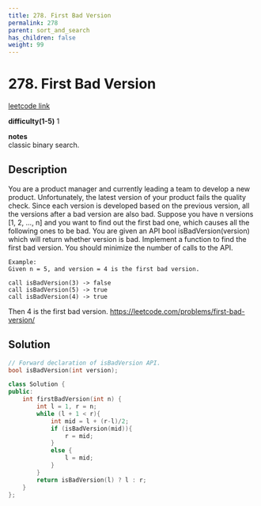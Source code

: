 ```yaml
---
title: 278. First Bad Version
permalink: 278
parent: sort_and_search
has_children: false
weight: 99
---
```

# 278. First Bad Version
[leetcode link](https://leetcode.com/problems/first-bad-version/)

**difficulty(1-5)** 
1

**notes**   
classic binary search.

## Description
You are a product manager and currently leading a team to develop a new product. Unfortunately, the latest version of your product fails the quality check. Since each version is developed based on the previous version, all the versions after a bad version are also bad.
Suppose you have n versions [1, 2, ..., n] and you want to find out the first bad one, which causes all the following ones to be bad.
You are given an API bool isBadVersion(version) which will return whether version is bad. Implement a function to find the first bad version. You should minimize the number of calls to the API.
```
Example:
Given n = 5, and version = 4 is the first bad version.

call isBadVersion(3) -> false
call isBadVersion(5) -> true
call isBadVersion(4) -> true
```
Then 4 is the first bad version. https://leetcode.com/problems/first-bad-version/


## Solution
```c++
// Forward declaration of isBadVersion API.
bool isBadVersion(int version);

class Solution {
public:
    int firstBadVersion(int n) {
        int l = 1, r = n;
        while (l + 1 < r){
            int mid = l + (r-l)/2;
            if (isBadVersion(mid)){
                r = mid;
            }
            else {
                l = mid;
            }
        }
        return isBadVersion(l) ? l : r;
    }
};
```

<!-- 
Default label
{: .label }

Blue label
{: .label .label-blue }

Stable
{: .label .label-green }

New release
{: .label .label-purple }

Coming soon
{: .label .label-yellow }

Deprecated
{: .label .label-red } -->

